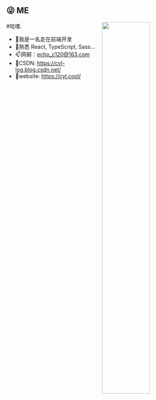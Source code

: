 ## 😜 ME 
<img style="width: 50%" align="right" src="https://github-readme-stats.vercel.app/api?username=start-point&theme=dracula" />

#哈喽.

- 🎉我是一名走在前端开发
- 🍔熟悉 React, TypeScript, Sass... 
- 📫网邮：echo_c120@163.com 
- 👴CSDN: https://cyl-log.blog.csdn.net/
- 🎲website: https://cyl.cool/
